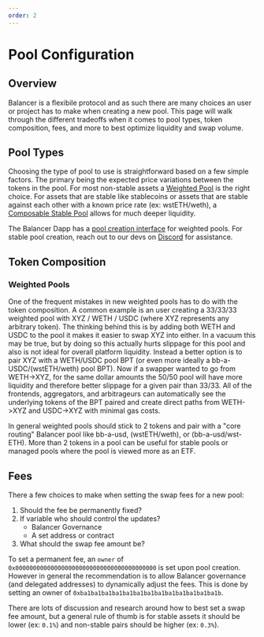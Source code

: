 ```yaml
---
order: 2
---
```


# Pool Configuration

## Overview

Balancer is a flexibile protocol and as such there are many choices an user or project has to make when creating a new pool. This page will walk through the different tradeoffs when it comes to pool types, token composition, fees, and more to best optimize liquidity and swap volume.

## Pool Types

Choosing the type of pool to use is straightforward based on a few simple factors. The primary being the expected price variations between the tokens in the pool. For most non-stable assets a [Weighted Pool](/concepts/pools/weighted.md) is the right choice. For assets that are stable like stablecoins or assets that are stable against each other with a known price rate (ex: wstETH/weth), a [Composable Stable Pool](/concepts/pools/composable-stable.md) allows for much deeper liquidity.

The Balancer Dapp has a [pool creation interface](https://app.balancer.fi/#/ethereum/pool/create) for weighted pools. For stable pool creation, reach out to our devs on [Discord](https://discord.balancer.fi/) for assistance.

## Token Composition

### Weighted Pools

One of the frequent mistakes in new weighted pools has to do with the token composition. A common example is an user creating a 33/33/33 weighted pool with XYZ / WETH / USDC (where XYZ represents any arbitrary token). The thinking behind this is by adding both WETH and USDC to the pool it makes it easier to swap XYZ into either. In a vacuum this may be true, but by doing so this actually hurts slippage for this pool and also is not ideal for overall platform liquidity. Instead a better option is to pair XYZ with a WETH/USDC pool BPT (or even more ideally a bb-a-USDC/(wstETH/weth) pool BPT). Now if a swapper wanted to go from WETH->XYZ, for the same dollar amounts the 50/50 pool will have more liquidity and therefore better slippage for a given pair than 33/33. All of the frontends, aggregators, and arbitrageurs can automatically see the underlying tokens of the BPT paired and create direct paths from WETH->XYZ and USDC->XYZ with minimal gas costs.

In general weighted pools should stick to 2 tokens and pair with a "core routing" Balancer pool like bb-a-usd, (wstETH/weth), or (bb-a-usd/wst-ETH). More than 2 tokens in a pool can be useful for stable pools or managed pools where the pool is viewed more as an ETF.

## Fees

There a few choices to make when setting the swap fees for a new pool:

1. Should the fee be permanently fixed?
2. If variable who should control the updates?
   - Balancer Governance
   - A set address or contract
3. What should the swap fee amount be?

To set a permanent fee, an `owner` of `0x0000000000000000000000000000000000000000` is set upon pool creation. However in general the recommendation is to allow Balancer governance (and delegated addresses) to dynamically adjust the fees. This is done by setting an owner of `0xba1ba1ba1ba1ba1ba1ba1ba1ba1ba1ba1ba1ba1b`.

There are lots of discussion and research around how to best set a swap fee amount, but a general rule of thumb is for stable assets it should be lower (ex: `0.1%`) and non-stable pairs should be higher (ex: `0.3%`).
